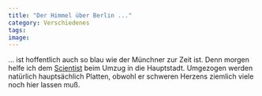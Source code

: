 ```yaml
---
title: "Der Himmel über Berlin ..."
category: Verschiedenes
tags: 
image: 
---
```


... ist hoffentlich auch so blau wie der Münchner zur Zeit ist. Denn morgen helfe ich dem [Scientist](http://www.djscientist.com) beim Umzug in die Hauptstadt. Umgezogen werden natürlich hauptsächlich Platten, obwohl er schweren Herzens ziemlich viele noch hier lassen muß.